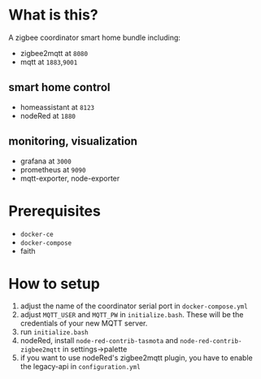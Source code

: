 # What is this?
A zigbee coordinator smart home bundle including:
* zigbee2mqtt at `8080`
* mqtt at `1883`,`9001`
## smart home control
* homeassistant at `8123`
* nodeRed at `1880`
## monitoring, visualization
* grafana at `3000`
* prometheus at `9090`
* mqtt-exporter, node-exporter

# Prerequisites
* `docker-ce`
* `docker-compose`
* faith

# How to setup
1. adjust the name of the coordinator serial port in `docker-compose.yml`
2. adjust `MQTT_USER` and `MQTT_PW` in `initialize.bash`. These will be the credentials of your new MQTT server.
3. run `initialize.bash`
4. nodeRed, install `node-red-contrib-tasmota` and `node-red-contrib-zigbee2mqtt` in settings->palette
5. if you want to use nodeRed's zigbee2mqtt plugin, you have to enable the legacy-api in `configuration.yml`
